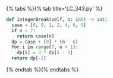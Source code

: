 {% tabs %}{% tab title='LC_343.py' %}

```py
def integerBreak(self, n: int) -> int:
  case = [0, 0, 1, 2, 4, 6, 9]
  if n < 7:
    return case[n]
  dp = case + [0] * (n - 6)
  for i in range(7, n + 1):
    dp[i] = 3 * dp[i - 3]
  return dp[-1]
```

{% endtab %}{% endtabs %}
